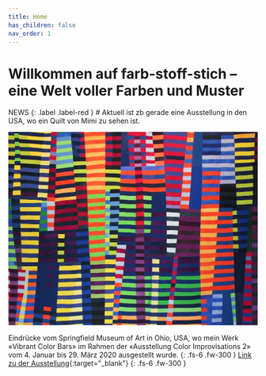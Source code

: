 ```yaml
---
title: Home
has_children: false
nav_order: 1
---
```


# Willkommen auf farb-stoff-stich – eine Welt voller Farben und Muster

NEWS
{: .label .label-red } # Aktuell ist zb gerade eine Ausstellung in den USA, wo ein Quilt von Mimi zu sehen ist.

![](images/luminoso1.jpg)

Eindrücke vom Springfield Museum of Art in Ohio, USA, wo mein Werk «Vibrant Color Bars» im Rahmen der «Ausstellung Color Improvisations 2» vom 4. Januar bis 29. März 2020 ausgestellt wurde.
{: .fs-6 .fw-300 }
[Link zu der Ausstellung](http://colorimprovisations2.org/news){:target="_blank"}
{: .fs-6 .fw-300 }